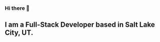 ### Hi there 👋

## I am a Full-Stack Developer based in Salt Lake City, UT.

<!--
**matthewstclaire/matthewstclaire** is a ✨ _special_ ✨ repository because its `README.md` (this file) appears on your GitHub profile.

# Bio
<ul>
  <li>I am currently seeking my newest opportunity. Somewhere supportive, yet challenging.<li>
